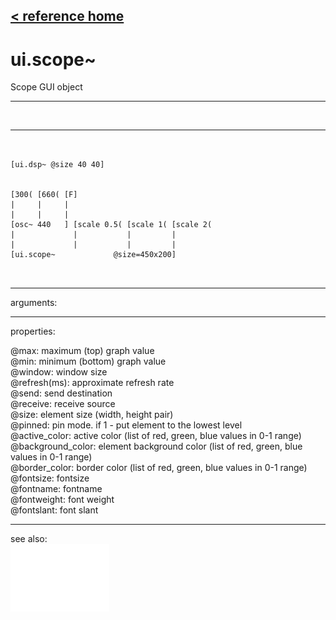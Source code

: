 [< reference home](ceammc_lib.html)
---

# ui.scope~


Scope GUI object

---

<br>


---


```


[ui.dsp~ @size 40 40]


[300( [660( [F]
|     |     |
|     |     |
[osc~ 440   ] [scale 0.5( [scale 1( [scale 2(
|             |           |         |
|             |           |         |
[ui.scope~             @size=450x200]

            
```

---
arguments:


---
properties:

@max: maximum (top) graph value<br>
@min: minimum (bottom) graph value<br>
@window: 
            window size<br>
@refresh(ms): approximate refresh rate<br>
@send: send destination<br>
@receive: receive source<br>
@size: element size (width, height
            pair)<br>
@pinned: pin mode. if 1 - put element
            to the lowest level<br>
@active_color: active color (list of
            red, green, blue values in 0-1 range)<br>
@background_color: element
            background color (list of red, green, blue values in 0-1 range)<br>
@border_color: border color (list
            of red, green, blue values in 0-1 range)<br>
@fontsize: 
            fontsize<br>
@fontname: fontname<br>
@fontweight: font
            weight<br>
@fontslant: font
            slant<br>

---
see also:<br>
[![ui.spectroscope~](img/object_ui.spectroscope~.png)](ui.spectroscope~.html)
